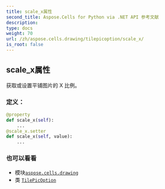 ```yaml
---
title: scale_x属性
second_title: Aspose.Cells for Python via .NET API 参考文献
description:
type: docs
weight: 70
url: /zh/aspose.cells.drawing/tilepicoption/scale_x/
is_root: false
---
```

## scale_x属性

获取或设置平铺图片的 X 比例。
### 定义：
```python
@property
def scale_x(self):
    ...
@scale_x.setter
def scale_x(self, value):
    ...
```

### 也可以看看
* 模块[`aspose.cells.drawing`](../../)
* 类 [`TilePicOption`](/cells/python-net/zh/aspose.cells.drawing/tilepicoption)

